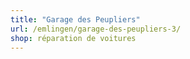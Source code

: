 ```yaml
---
title: "Garage des Peupliers"
url: /emlingen/garage-des-peupliers-3/
shop: réparation de voitures
---
```

